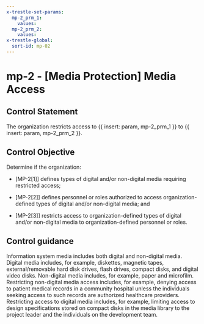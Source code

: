 ```yaml
---
x-trestle-set-params:
  mp-2_prm_1:
    values:
  mp-2_prm_2:
    values:
x-trestle-global:
  sort-id: mp-02
---
```


# mp-2 - \[Media Protection\] Media Access

## Control Statement

The organization restricts access to {{ insert: param, mp-2_prm_1 }} to {{ insert: param, mp-2_prm_2 }}.

## Control Objective

Determine if the organization:

- \[MP-2[1]\] defines types of digital and/or non-digital media requiring restricted access;

- \[MP-2[2]\] defines personnel or roles authorized to access organization-defined types of digital and/or non-digital media; and

- \[MP-2[3]\] restricts access to organization-defined types of digital and/or non-digital media to organization-defined personnel or roles.

## Control guidance

Information system media includes both digital and non-digital media. Digital media includes, for example, diskettes, magnetic tapes, external/removable hard disk drives, flash drives, compact disks, and digital video disks. Non-digital media includes, for example, paper and microfilm. Restricting non-digital media access includes, for example, denying access to patient medical records in a community hospital unless the individuals seeking access to such records are authorized healthcare providers. Restricting access to digital media includes, for example, limiting access to design specifications stored on compact disks in the media library to the project leader and the individuals on the development team.
